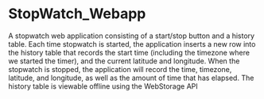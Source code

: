 # StopWatch_Webapp

A stopwatch web application consisting of a start/stop button and a history table. Each time stopwatch is started, the application inserts a new row into the history table that records the start time (including the timezone where we started the timer), and the current latitude and longitude. When the stopwatch is stopped, the application will record the time, timezone, latitude, and longitude, as well as the amount of time that has elapsed.
The history table is viewable offline using the WebStorage API
